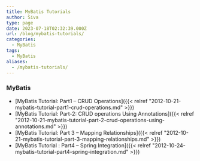 ```yaml
---
title: MyBatis Tutorials
author: Siva
type: page
date: 2023-07-18T02:32:39.000Z
url: /blog/mybatis-tutorials/
categories:
  - MyBatis
tags:
  - MyBatis
aliases:
  - /mybatis-tutorials/
---
```


### MyBatis

* [MyBatis Tutorial: Part1 – CRUD Operations]({{< relref "2012-10-21-mybatis-tutorial-part1-crud-operations.md" >}})
* [MyBatis Tutorial: Part-2: CRUD operations Using Annotations]({{< relref "2012-10-21-mybatis-tutorial-part-2-crud-operations-using-annotations.md" >}})
* [MyBatis Tutorial: Part 3 – Mapping Relationships]({{< relref "2012-10-21-mybatis-tutorial-part-3-mapping-relationships.md" >}})
* [MyBatis Tutorial : Part4 – Spring Integration]({{< relref "2012-10-24-mybatis-tutorial-part4-spring-integration.md" >}})
